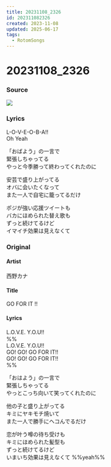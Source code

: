 ```yaml
---
title: 20231108_2326
id: 202311082326
created: 2023-11-08
updated: 2025-06-17
tags:
  - RotomSongs
---
```

# 20231108_2326

### Source

![](https://x.com/Starlystrongest/status/1722259288792687092)

### Lyrics

L-O-V-E-O-B-A!!  
Oh Yeah  

「おばよう」の一言で  
緊張しちゃってる  
やっと今季勝って終わってくれたのに  

安芸で盛り上がってる  
オバに会いたくなって  
また一人で自宅に籠ってるだけ  

ポジが強い応援ツイートも  
バカにほめられた替え歌も  
ずっと続けてるけど  
イマイチ効果は見えなくて  

### Original

#### Artist

西野カナ

#### Title

GO FOR IT !!

#### Lyrics

L.O.V.E. Y.O.U!!　  
%%  
L.O.V.E. Y.O.U!!  
GO! GO! GO FOR IT!!  
GO! GO! GO FOR IT!!  
%%  
  
「おはよう」の一言で  
緊張しちゃってる  
やっとこっち向いて笑ってくれたのに  
  
他の子と盛り上がってる  
キミにヤキモチ焼いて  
また一人で勝手にヘコんでるだけ  
  
恋が叶う噂の待ち受けも  
キミにほめられた髪型も  
ずっと続けてるけど  
いまいち効果は見えなくて %%yeah%%  
